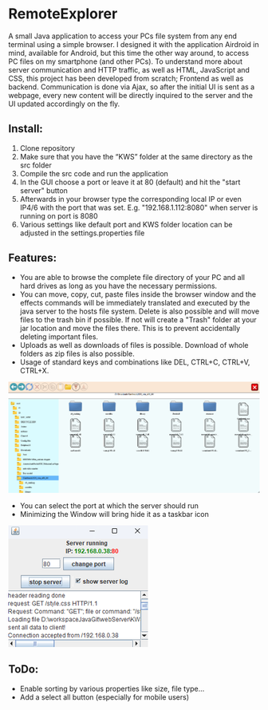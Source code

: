 # RemoteExplorer
A small Java application to access your PCs file system from any end terminal using a simple browser.
I designed it with the application Airdroid in mind, available for Android, but this time the other way around, to access PC files on my smartphone (and other PCs).
To understand more about server communication and HTTP traffic, as well as HTML, JavaScript and CSS, this project has been developed from scratch; Frontend as well as backend.
Communication is done via Ajax, so after the initial UI is sent as a webpage, every new content will be directly inquired to the server and the UI updated accordingly on the fly.

## Install:
1. Clone repository
2. Make sure that you have the “KWS” folder at the same directory as the src folder
3. Compile the src code and run the application
4. In the GUI choose a port or leave it at 80 (default) and hit the "start server" button
5. Afterwards in your browser type the corresponding local IP or even IP4/6 with the port that was set. E.g. "192.168.1.112:8080" when server is running on port is 8080
6. Various settings like default port and KWS folder location can be adjusted in the settings.properties file

## Features:
- You are able to browse the complete file directory of your PC and all hard drives as long as you have the necessary permissions.
- You can move, copy, cut, paste files inside the browser window and the effects commands will be immediately translated and executed by the java server to the hosts file system. Delete is also possible and will move files to the trash bin if possible. If not will create a "Trash" folder at your jar location and move the files there. This is to prevent accidentally deleting important files.
- Uploads as well as downloads of files is possible. Download of whole folders as zip files is also possible.
- Usage of standard keys and combinations like DEL, CTRL+C, CTRL+V, CTRL+X.

![Explorer Window to browse for files](Explorer_example.png)
- You can select the port at which the server should run
- Minimizing the Window will bring hide it as a taskbar icon

![Server GUI](Server_GUI_example.png)

## ToDo:
- Enable sorting by various properties like size, file type…
- Add a select all button (especially for mobile users) 

